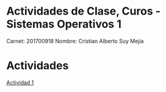 # Actividades de Clase, Curos - Sistemas Operativos 1
Carnet: 201700918
Nombre: Cristian Alberto Suy Mejia

# Actividades
[Actividad 1](https://github.com/CristianMejia2198/so1_actividades_201700918/tree/main/actividad1)
